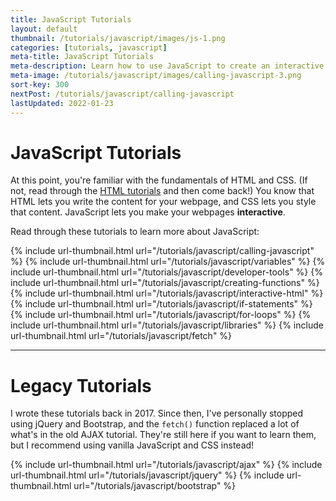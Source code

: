 ```yaml
---
title: JavaScript Tutorials
layout: default
thumbnail: /tutorials/javascript/images/js-1.png
categories: [tutorials, javascript]
meta-title: JavaScript Tutorials
meta-description: Learn how to use JavaScript to create an interactive webpage.
meta-image: /tutorials/javascript/images/calling-javascript-3.png
sort-key: 300
nextPost: /tutorials/javascript/calling-javascript
lastUpdated: 2022-01-23
---
```


# JavaScript Tutorials

At this point, you're familiar with the fundamentals of HTML and CSS. (If not, read through the [HTML tutorials](/tutorials/html) and then come back!) You know that HTML lets you write the content for your webpage, and CSS lets you style that content. JavaScript lets you make your webpages **interactive**.

Read through these tutorials to learn more about JavaScript:

<div class="thumbnail-link-container">
{% include url-thumbnail.html url="/tutorials/javascript/calling-javascript" %}
{% include url-thumbnail.html url="/tutorials/javascript/variables" %}
{% include url-thumbnail.html url="/tutorials/javascript/developer-tools" %}
{% include url-thumbnail.html url="/tutorials/javascript/creating-functions" %}
{% include url-thumbnail.html url="/tutorials/javascript/interactive-html" %}
{% include url-thumbnail.html url="/tutorials/javascript/if-statements" %}
{% include url-thumbnail.html url="/tutorials/javascript/for-loops" %}
{% include url-thumbnail.html url="/tutorials/javascript/libraries" %}
{% include url-thumbnail.html url="/tutorials/javascript/fetch" %}
</div>

---

# Legacy Tutorials

I wrote these tutorials back in 2017. Since then, I've personally stopped using jQuery and Bootstrap, and the `fetch()` function replaced a lot of what's in the old AJAX tutorial. They're still here if you want to learn them, but I recommend using vanilla JavaScript and CSS instead!

<div class="thumbnail-link-container">
{% include url-thumbnail.html url="/tutorials/javascript/ajax" %}
{% include url-thumbnail.html url="/tutorials/javascript/jquery" %}
{% include url-thumbnail.html url="/tutorials/javascript/bootstrap" %}
</div>